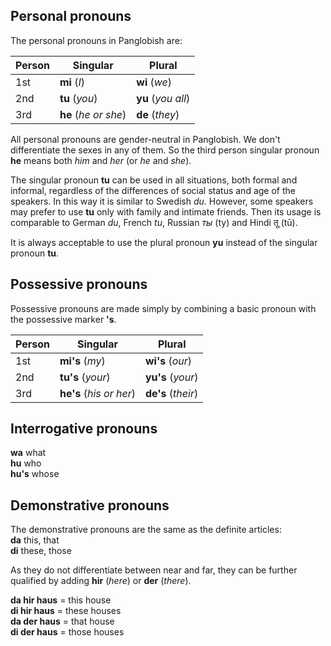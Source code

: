## Personal pronouns

The personal pronouns in Panglobish are:

| Person | Singular             | Plural             |
|--------|----------------------|--------------------|
| 1st    | **mi** (_I_)         | **wi** (_we_)      |
| 2nd    | **tu** (_you_)       | **yu** (_you all_) |
| 3rd    | **he** (_he or she_) | **de** (_they_)    |

All personal pronouns are gender-neutral in Panglobish.
We don't differentiate the sexes in any of them.
So the third person singular pronoun **he** means both _him_ and _her_ (or _he_ and _she_).

The singular pronoun **tu** can be used in all situations, both formal and informal,
regardless of the differences of social status and age of the speakers.
In this way it is similar to Swedish _du_.
However, some speakers may prefer to use **tu** only with family and intimate friends.
Then its usage is comparable to German _du_, French _tu_, Russian _ты_ (ty) and Hindi तू (tū).

It is always acceptable to use the plural pronoun **yu**
instead of the singular pronoun **tu**.


## Possessive pronouns

Possessive pronouns are made simply by combining a basic pronoun
with the possessive marker **'s**.

| Person | Singular                | Plural               |
|--------|-------------------------|----------------------|
| 1st    | **mi's** (_my_)         | **wi's** (_our_)     |
| 2nd    | **tu's** (_your_)       | **yu's** (_your_)    |
| 3rd    | **he's** (_his or her_) | **de's** (_their_)   |


## Interrogative pronouns

**wa** what  
**hu** who  
**hu's** whose


## Demonstrative pronouns

The demonstrative pronouns are the same as the definite articles:  
**da**
this, that  
**di**
these, those

As they do not differentiate between near and far, they can be further qualified by adding
**hir**
(_here_) or
**der**
(_there_).

**da hir haus**
= this house  
**di hir haus**
= these houses  
**da der haus**
= that house  
**di der haus**
= those houses  

